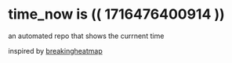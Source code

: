 # time_now is (( 1716476400914 ))

an automated repo that shows the currnent time

inspired by [breakingheatmap](https://github.com/breakingheatmap/breakingheatmap)